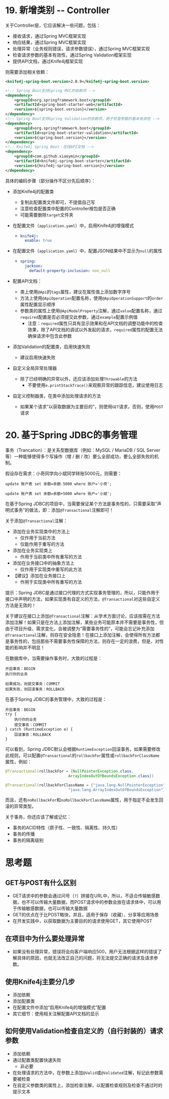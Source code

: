 # 19. 新增类别 -- Controller

关于Controller层，它应该解决一些问题，包括：

- 接收请求，通过Spring MVC框架实现
- 响应结果，通过Spring MVC框架实现
- 处理异常（业务规则错误，请求参数错误），通过Spring MVC框架实现
- 检查请求参数的基本有效性，通过Spring Validation框架实现
- 提供API文档，通过Knife4j框架实现

则需要添加相关依赖：

```xml
<knife4j-spring-boot.version>2.0.9</knife4j-spring-boot.version>
```

```xml
<!-- Spring Boot支持Spring MVC的依赖项 -->
<dependency>
    <groupId>org.springframework.boot</groupId>
    <artifactId>spring-boot-starter-web</artifactId>
    <version>${spring-boot.version}</version>
</dependency>
<!-- Spring Boot支持Spring Validation的依赖项，用于检查参数的基本有效性 -->
<dependency>
    <groupId>org.springframework.boot</groupId>
    <artifactId>spring-boot-starter-validation</artifactId>
    <version>${spring-boot.version}</version>
</dependency>
<!-- Knife4j Spring Boot：在线API文档 -->
<dependency>
    <groupId>com.github.xiaoymin</groupId>
    <artifactId>knife4j-spring-boot-starter</artifactId>
    <version>${knife4j-spring-boot.version}</version>
</dependency>
```

具体的编码步骤（部分操作不区分先后顺序）：

- 添加Knife4j的配置类

  - 复制此配置类文件即可，不提倡自己写
  - 注意检查配置类中配置的Controller根包是否正确
  - 可能需要删除`target`文件夹

- 在配置文件（`application.yaml`）中，启用Knife4j的增强模式

  - ```yaml
    knife4j:
      enable: true
    ```

- 在配置文件（`application.yaml`）中，配置JSON结果中不显示为`null`的属性

  - ```yaml
    spring:
      jackson:
        default-property-inclusion: non_null
    ```

- 配置API文档：

  - 类上使用`@Api`的`tags`属性，建议在属性值上添加数字序号
  - 方法上使用`@ApiOperation`配置名称，使用`@ApiOperationSupport`的`order`属性配置显示顺序
  - 参数类的属性上使用`@ApiModelProperty`注解，通过`value`配置名称，通过`required`配置是否必须提交此参数，通过`example`配置示例值
    - 注意：`required`属性只具有显示效果和在API文档的调整功能中的检查效果，除了API文档的调试以外发起的请求，`required`属性的配置无法确保请求中包含此参数

- 添加Validation的配置类，启用快速失败
  - 建议启用快速失败
- 自定义全局异常处理器
  - 除了已经明确的异常以外，还应该添加处理`Throwable`的方法
    - 不要使用`e.printStackTrace()`来观察异常的跟踪信息，建议使用日志

- 自定义控制器类，在类中添加处理请求的方法
  - 如果某个请求“以获取数据为主要目的”，则使用`GET`请求，否则，使用`POST`请求

# 20. 基于Spring JDBC的事务管理

事务（Trancation）：是关系型数据库（例如：MySQL / MariaDB / SQL Server等）一种能够使得多个写操作（增 / 删 / 改）要么全部成功，要么全部失败的机制。

假设存在需求：小奇同学向小斌同学转账5000元，则需要：

```mysql
update 账户表 set 余额=余额-5000 where 账户='小奇';
```

```mysql
update 账户表 set 余额=余额+5000 where 账户='小斌';
```

在基于Spring JDBC的项目中，当需要保证某个方法是事务性的，只需要采取“声明式事务”的做法，即：添加`@Transactional`注解即可！

关于添加`@Transactional`注解：

- 添加在业务实现类中的方法上
  - 仅作用于当前方法
  - 仅能作用于重写的方法
- 添加在业务实现类上
  - 作用于当前类中所有重写的方法
- 添加在业务接口中的抽象方法上
  - 仅作用于实现类中重写的此方法
- 【建议】添加在业务接口上
  - 作用于实现类中所有重写的方法

提示：Spring JDBC是通过接口代理的方式实现事务管理的，所以，只能作用于接口中声明的方法，如果实现类有自定义的方法，`@Transactional`对这些自定义方法是无效的！

关于建议在接口上添加`@Transactional`注解：从学术方面讨论，应该按需在方法添加注解！如果只是在方法上添加注解，某些业务可能原本并不需要是事务性，但由于项目升级、需求变化，会被调整为“需要事务性的”，可能会忘记补充添加`@Transactional`注解，则存在安全隐患！在接口上添加注解，会使得所有方法都是事务性的，包括那些不需要事务性保障的方法，则存在一定的浪费，但是，对性能的影响并不明显！

在数据库中，当需要操作事务时，大致的过程是：

```
开启事务：BEGIN
执行你的业务

如果成功，则提交事务：COMMIT
如果失败，则回滚事务：ROLLBACK
```

在基于Spring JDBC的事务管理中，大致的过程是：

```
开启事务：BEGIN
try {
	执行你的业务
	提交事务：COMMIT
} catch (RuntimeException e) {
	回滚事务：ROLLBACK
}
```

可以看到，Spring JDBC默认会根据`RuntimeException`回滚事务，如果需要修改此规则，可以配置`@Transactional`的`rollbackFor`属性或`rollbackForClassName`属性，例如：

```java
@Transactional(rollbackFor = {NullPointerException.class,
    						ArrayIndexOutOfBoundsException.class})
```

```java
@Transactional(rollbackForClassName = {"java.lang.NullPointerException",
    						"java.lang.ArrayIndexOutOfBoundsException"})
```

而且，还有`noRollbackFor`和`noRollbackForClassName`属性，用于指定不会发生回滚的异常类型。

关于事务，你还应该了解或记忆：

- 事务的ACID特性（原子性、一致性、隔离性、持久性）
- 事务的传播
- 事务的隔离级别

###### 

# 思考题

## GET与POST有什么区别

- GET请求中的参数会通过问号（`?`）拼接在URL中，所以，不适合传输敏感数据，也不可以传输大量数据，而POST请求中的参数会放在请求体中，可以用于传输敏感数据，也可以传输大量数据
- GET的优点在于比POST略快，并且，适用于保存（收藏）、分享等应用场景
- 在开发实践中，以获取数据为主要目的的请求使用GET，其它使用POST

## 在项目中为什么要处理异常

- 如果没有处理异常，错误将会向客户端响应500，用户无法根据这样的错误了解具体的原因，也就无法改正自己的问题，将无法提交正确的请求及请求参数。

## 使用Knife4j主要分几步

- 添加依赖
- 添加配置类
- 在配置文件中添加“启用Knife4j的增强模式”配置
- 其它细节：使用相关注解配置API文档的显示

## 如何使用Validation检查自定义的（自行封装的）请求参数

- 添加依赖
- 通过配置类配置快速失败
  - 非必要
- 在处理请求的方法中，在参数上添加`@Valid`或`@Validated`注解，标记此参数需要被检查
- 在自定义参数类的属性上，添加检查注解，以配置检查规则及检查不通过时的提示文本



